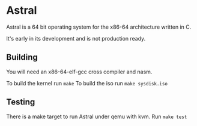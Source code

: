 # Astral
Astral is a 64 bit operating system for the x86-64 architecture written in C.

It's early in its development and is not production ready.

## Building

You will need an x86-64-elf-gcc cross compiler and nasm.

To build the kernel run ``make``
To build the iso run ``make sysdisk.iso``

## Testing

There is a make target to run Astral under qemu with kvm. Run ``make test``

